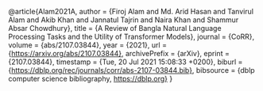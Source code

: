 @article{Alam2021A,
  author    = {Firoj Alam and
               Md. Arid Hasan and
               Tanvirul Alam and
               Akib Khan and
               Jannatul Tajrin and
               Naira Khan and
               Shammur Absar Chowdhury},
  title     = {A Review of Bangla Natural Language Processing Tasks and the Utility
               of Transformer Models},
  journal   = {CoRR},
  volume    = {abs/2107.03844},
  year      = {2021},
  url       = {https://arxiv.org/abs/2107.03844},
  archivePrefix = {arXiv},
  eprint    = {2107.03844},
  timestamp = {Tue, 20 Jul 2021 15:08:33 +0200},
  biburl    = {https://dblp.org/rec/journals/corr/abs-2107-03844.bib},
  bibsource = {dblp computer science bibliography, https://dblp.org}
}
